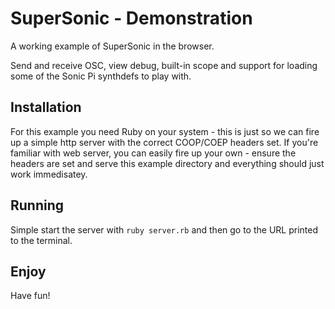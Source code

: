 # SuperSonic - Demonstration

A working example of SuperSonic in the browser.

Send and receive OSC, view debug, built-in scope and support for loading some of the Sonic Pi synthdefs to play with.

## Installation

For this example you need Ruby on your system - this is just so we can fire up a simple http server with the correct COOP/COEP headers set. If you're familiar with web server, you can easily fire up your own - ensure the headers are set and serve this example directory and everything should just work immedisatey.

## Running

Simple start the server with `ruby server.rb` and then go to the URL printed to the terminal.

## Enjoy

Have fun!




